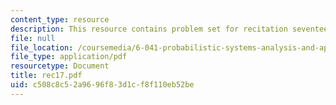 ```yaml
---
content_type: resource
description: This resource contains problem set for recitation seventeen.
file: null
file_location: /coursemedia/6-041-probabilistic-systems-analysis-and-applied-probability-spring-2006/c508c8c52a9696f83d1cf8f110eb52be_rec17.pdf
file_type: application/pdf
resourcetype: Document
title: rec17.pdf
uid: c508c8c5-2a96-96f8-3d1c-f8f110eb52be
---
```


